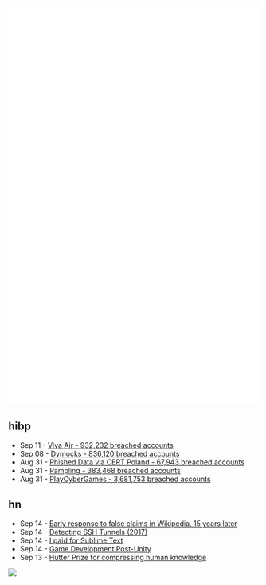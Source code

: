 ![Metrics](https://raw.githubusercontent.com/phixion/phixion/master/metrics.svg)

## hibp

<!--
for https://github.com/phixion/phixion/blob/main/.github/workflows/feeds.yml
-->
<!--START_SECTION:haveibeenpwnd-->
- Sep 11 - [Viva Air - 932,232 breached accounts](https://haveibeenpwned.com/PwnedWebsites#VivaAir)
- Sep 08 - [Dymocks - 836,120 breached accounts](https://haveibeenpwned.com/PwnedWebsites#Dymocks)
- Aug 31 - [Phished Data via CERT Poland - 67,943 breached accounts](https://haveibeenpwned.com/PwnedWebsites#CERTPolandPhish)
- Aug 31 - [Pampling - 383,468 breached accounts](https://haveibeenpwned.com/PwnedWebsites#Pampling)
- Aug 31 - [PlayCyberGames - 3,681,753 breached accounts](https://haveibeenpwned.com/PwnedWebsites#PlayCyberGames)
<!--END_SECTION:haveibeenpwnd-->

## hn

<!--
for https://github.com/phixion/phixion/blob/main/.github/workflows/feeds.yml
-->
<!--START_SECTION:hn-->
- Sep 14 - [Early response to false claims in Wikipedia, 15 years later](https://firstmonday.org/ojs/index.php/fm/article/view/12912/11332)
- Sep 14 - [Detecting SSH Tunnels (2017)](https://www.trisul.org/blog/detecting-ssh-tunnels/)
- Sep 14 - [I paid for Sublime Text](https://github.com/kapitanluffy/i-shamefully-paid-for-sublime-text)
- Sep 14 - [Game Development Post-Unity](https://www.computerenhance.com/p/game-development-post-unity)
- Sep 13 - [Hutter Prize for compressing human knowledge](http://prize.hutter1.net/)
<!--END_SECTION:hn-->

<!--
for https://yhype.me
-->
![](https://hit.yhype.me/github/profile?user_id=13013670)
